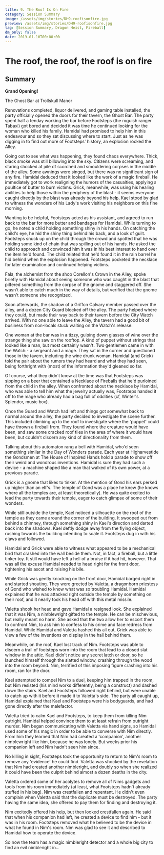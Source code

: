 ```yaml
---
title: 9. The Roof Is On Fire
category: Session Summary
image: /assets/img/stories/DH9-roofisonfire.jpg
preview: /assets/img/stories/DH9-roofisonfire.jpg
tag: [Session Summary, Dragon Heist, Fireball]
dm_only: false
date: 2019-01-10T00:00:00
---
```


# The roof, the roof, the roof is on fire

## Summary

**Grand Opening!**

The Ghost Bar at Trollskull Manor

Renovations completed, liquor delivered, and gaming table installed, the party officially opened the doors for their tavern, the Ghost Bar. The party spent half a tenday working the bar before Footsteps (the roguish ranger Tabaxi) got bored and decided it was time he continued looking for the woman who killed his family. Hamidal had promised to help him in this endeavour and so they sat discussing where to start. Just as he was digging in to find out more of Footsteps' history, an explosion rocked the Alley.

Going out to see what was happening, they found chaos everywhere.  Thick, black smoke was still billowing into the sky.  Citizens were screaming, and staring shocked at pile of scorched and smouldering corpses in the middle of the alley. Some awnings were singed, but there was no significant sign of any fire.  Hamidal deduced that it looked like the work of a magic fireball.  He immediately got to work realigning the humors of the casualties, applying a poultice of butter to burn victims. Grick, meanwhile, was using his healing abilities to help those within the periphery of the blast - it seems everyone caught directly by the blast was already beyond his help. Kael stood by glad to witness the wonders of his Lady's work visiting his neighbors on this fine morning.

Wanting to be helpful, Footsteps acted as his assistant, and agreed to run back to the bar for more butter and bandages for Hamidal. While turning to go, he noted a child holding something shiny in his hands. On catching the child's eye, he hid the shiny thing behind his back, and a look of guilt.  Footsteps snuck up on the child through the crowd and spotted that he was holding some kind of chain that was spilling out of his hands.  He asked the child to approach and convinced him it was in his best interest to hand over the item he'd found.  The child related that he'd found it in the rain barrel he hid behind when the explosion happened.  Footsteps pocketed the necklace for later examination and continued helping victims.

Fala, the alchemist from the shop Corellon's Crown in the Alley, spoke briefly with Hamidal about seeing someone who was caught in the blast that pilfered something from the corpse of the gnome and staggered off. She wasn't able to catch much in the way of details, but verified that the gnome wasn't someone she recognized.

Soon afterwards, the shadow of a Griffon Calvary member passed over the alley, and a dozen City Guard blocked off the alley. The party helped where they could, but made their way back to their tavern before the City Watch arrived. With no one able to leave the Alley, the tavern had a good bit of business from non-locals stuck waiting on the Watch's release.

One woman at the bar was in a tizzy, gulping down glasses of wine over the strange thing she saw on the rooftop. A kind of puppet without strings that looked like a man, but most certainly wasn't.  Two gentlemen came in with the Watch - a sergeant and a mage. They sat in the corner and questioned those in the tavern, including the wine drunk woman. Hamidal (and Grick) told the pair about the rumors they had heard and what they had seen, being forthright with (most) of the information they'd gleaned so far.

Of course, what they didn't know at the time was that Footsteps was sipping on a beer that contained a Necklace of Fireballs that he'd purloined from the child in the alley.  When confronted about the necklace by Hamidal, who was able to tell him what the jewelry actually was, Footsteps handed it off to the mage who already had a bag full of oddities (cf, Winter's Splendor, music box).

Once the Guard and Watch had left and things got somewhat back to normal around the alley, the party decided to investigate the scene further. This included climbing up to the roof to investigate where the 'puppet' could have thrown a fireball from. They found where the creature would have been, and saw some cracked roof tiles in the area of where it would have been, but couldn't discern any kind of directionality from them.

Talking about this automaton rang a bell with Hamidal, who'd seen something similar in the Day of Wonders parade.  Each year at Higharvestide the Gondsmen at The House of Inspired Hands hold a parade to show off their weird and wondrous inventions. Hamidal is sure they had such a device - a machine shaped like a man that walked of its own power, at a previous parade.

Grick is a gnome that likes to tinker. At the mention of Gond his ears perked up higher than an elf's. The temple of Gond was a place he knew (he knows where all the temples are, at least theoretically). He was quite excited to lead the party towards their temple, eager to catch glimpse of some of their wonders.

While still outside the temple, Kael noticed a silhouette on the roof of the temple as they came around the corner of the building.  It swooped out from behind a chimney, through something shiny in Kael's direction and darted back into the shadows. Kael deftly dodge away from the flying object, rushing towards the building intending to scale it. Footsteps dug in with his claws and followed.

Hamidal and Grick were able to witness what appeared to be a mechanical bird that crashed into the wall beside them. Not, in fact, a fireball, but a little tinker toy. It still would have left a hell of a bruise if it had hit, however. That was all the excuse Hamidal needed to head right for the front door, tightening his ascot and raising his bile.

While Grick was gently knocking on the front door, Hamidal barged right in and started shouting. They were greeted by Valetta, a dragonborn priestess of Gond who wished to know what was so troubling Hamidal. Hamidal explained that he was attacked right outside the temple by something on their roof, and it nearly took his head off with this metal missile.

Valetta shook her head and gave Hamidal a resigned look. She explained that it was Nim, a nimblewright gifted to the temple. He can be mischevious, but really meant no harm.  She asked that the two allow her to escort them to confront Nim, to ask him to confess to his crime and face redress from Hamidal. While Hamidal and Valetta hashed this all out, Grick was able to view a few of the inventions on display in the hall behind them.

Meanwhile, on the roof, Kael lost track of Nim. Footsteps was able to discern a trail of footsteps worn into the room that lead to a closed slat window in the attic.  Kael didn't notice any secret latch or door, so he launched himself through the slatted window, crashing through the wood into the room beyond. Nim, terrified of this imposing figure crashing into his room, ran for the door.

Kael attempted to compel Nim to a duel, keeping him trapped in the room, but Nim resisted (his mind works differently, being a construct) and dashed down the stairs.  Kael and Footsteps followed right behind, but were unable to catch up with it before it made it to Valetta's side.  The party all caught up, Hamidal explained that Kael and Footsteps were his bodyguards, and had gone directly after the malefactor.

Valetta tried to calm Kael and Footsteps, to keep them from killing Nim outright. Hamidal helped convince them to at least refrain from outright murder. Nim began communicating with Valetta via hand signs, so Hamidal used some of his magic in order to be able to converse with Nim directly. From him they learned that Nim had created a 'companion', another nimblewright like him, because he was lonely. But weeks prior his companion left and Nim hadn't seen him since.

No killing in sight, Footsteps took the opportunity to return to Nim's room to remove any 'evidence' he could find. Valetta was shocked by the revelation that Nim had created another nimbleright, and doubly so when she realized it could have been the culprit behind almost a dozen deaths in the city. 

Valetta ordered some of her acolytes to remove all of Nims gadgets and tools from his room immediately (at least, what Footsteps hadn't already stuffed in his bag). Nim was crestfallen and repentant. He didn't even complain when Valetta said that the duplicate must be destroyed. The party having the same idea, she offered to pay them for finding and destroying it.

Nim excitedly offered his help, but then looked crestfallen again.  He said that when his companion had left, he created a device to find him - but it was in his room.  Footsteps removed what he believed to be the device in what he found in Nim's room. Nim was glad to see it and described to Hamidal how to operate the device.

So now the team has a magic nimbleright detector and a whole big city to find an evil nimbleright in...